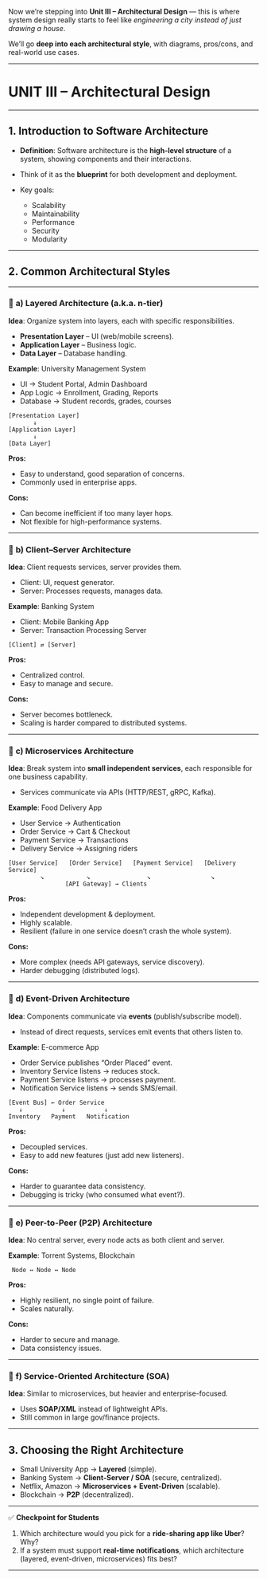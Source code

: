 Now we’re stepping into **Unit III – Architectural Design** — this is where system design really starts to feel like *engineering a city instead of just drawing a house*.

We’ll go **deep into each architectural style**, with diagrams, pros/cons, and real-world use cases.

---

# **UNIT III – Architectural Design**

---

## **1. Introduction to Software Architecture**

* **Definition**: Software architecture is the **high-level structure** of a system, showing components and their interactions.
* Think of it as the **blueprint** for both development and deployment.
* Key goals:

  * Scalability
  * Maintainability
  * Performance
  * Security
  * Modularity

---

## **2. Common Architectural Styles**

---

### 🔹 **a) Layered Architecture (a.k.a. n-tier)**

**Idea**: Organize system into layers, each with specific responsibilities.

* **Presentation Layer** – UI (web/mobile screens).
* **Application Layer** – Business logic.
* **Data Layer** – Database handling.

**Example**: University Management System

* UI → Student Portal, Admin Dashboard
* App Logic → Enrollment, Grading, Reports
* Database → Student records, grades, courses

```
[Presentation Layer] 
       ↓
[Application Layer]
       ↓
[Data Layer]
```

**Pros:**

* Easy to understand, good separation of concerns.
* Commonly used in enterprise apps.

**Cons:**

* Can become inefficient if too many layer hops.
* Not flexible for high-performance systems.

---

### 🔹 **b) Client–Server Architecture**

**Idea**: Client requests services, server provides them.

* Client: UI, request generator.
* Server: Processes requests, manages data.

**Example**: Banking System

* Client: Mobile Banking App
* Server: Transaction Processing Server

```
[Client] ⇄ [Server]
```

**Pros:**

* Centralized control.
* Easy to manage and secure.

**Cons:**

* Server becomes bottleneck.
* Scaling is harder compared to distributed systems.

---

### 🔹 **c) Microservices Architecture**

**Idea**: Break system into **small independent services**, each responsible for one business capability.

* Services communicate via APIs (HTTP/REST, gRPC, Kafka).

**Example**: Food Delivery App

* User Service → Authentication
* Order Service → Cart & Checkout
* Payment Service → Transactions
* Delivery Service → Assigning riders

```
[User Service]   [Order Service]   [Payment Service]   [Delivery Service]
         ↘            ↘                ↘                 ↘
                [API Gateway] → Clients
```

**Pros:**

* Independent development & deployment.
* Highly scalable.
* Resilient (failure in one service doesn’t crash the whole system).

**Cons:**

* More complex (needs API gateways, service discovery).
* Harder debugging (distributed logs).

---

### 🔹 **d) Event-Driven Architecture**

**Idea**: Components communicate via **events** (publish/subscribe model).

* Instead of direct requests, services emit events that others listen to.

**Example**: E-commerce App

* Order Service publishes “Order Placed” event.
* Inventory Service listens → reduces stock.
* Payment Service listens → processes payment.
* Notification Service listens → sends SMS/email.

```
[Event Bus] ← Order Service
   ↓           ↓           ↓
Inventory   Payment   Notification
```

**Pros:**

* Decoupled services.
* Easy to add new features (just add new listeners).

**Cons:**

* Harder to guarantee data consistency.
* Debugging is tricky (who consumed what event?).

---

### 🔹 **e) Peer-to-Peer (P2P) Architecture**

**Idea**: No central server, every node acts as both client and server.

**Example**: Torrent Systems, Blockchain

```
 Node ↔ Node ↔ Node
```

**Pros:**

* Highly resilient, no single point of failure.
* Scales naturally.

**Cons:**

* Harder to secure and manage.
* Data consistency issues.

---

### 🔹 **f) Service-Oriented Architecture (SOA)**

**Idea**: Similar to microservices, but heavier and enterprise-focused.

* Uses **SOAP/XML** instead of lightweight APIs.
* Still common in large gov/finance projects.

---

## **3. Choosing the Right Architecture**

* Small University App → **Layered** (simple).
* Banking System → **Client-Server / SOA** (secure, centralized).
* Netflix, Amazon → **Microservices + Event-Driven** (scalable).
* Blockchain → **P2P** (decentralized).

---

✅ **Checkpoint for Students**

1. Which architecture would you pick for a **ride-sharing app like Uber**? Why?
2. If a system must support **real-time notifications**, which architecture (layered, event-driven, microservices) fits best?

---
